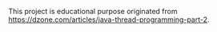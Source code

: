 This project is educational purpose originated from https://dzone.com/articles/java-thread-programming-part-2.
